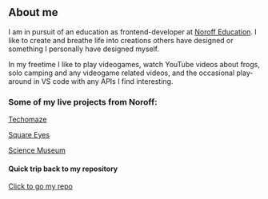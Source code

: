 # 

## About me
I am in pursuit of an education as frontend-developer at <a href="https://www.noroff.no/" target="_blank">Noroff Education</a>. I like to create and breathe life into creations others have designed or something I personally have designed myself.

In my freetime I like to play videogames, watch YouTube videos about frogs, solo camping and any videogame related videos, and the occasional play-around in VS code with any APIs I find interesting.

### Some of my live projects from Noroff:
[Techomaze](https://technomaze.netlify.app/)

[Square Eyes ](https://firkantoyne.netlify.app/)

[Science Museum](https://oslosm.netlify.app/)

#### Quick trip back to my repository
<a href="https://github.com/Tomive01888?tab=repositories" target="_blank" aria-label="Go to Tom Andre's repositories">Click to go my repo</a>
